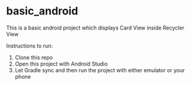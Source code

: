 # basic_android
This is a basic android project which displays Card View inside Recycler View

Instructions to run:
1) Clone this repo
2) Open this project with Android Studio
3) Let Gradle sync and then run the project with either emulator or your phone
